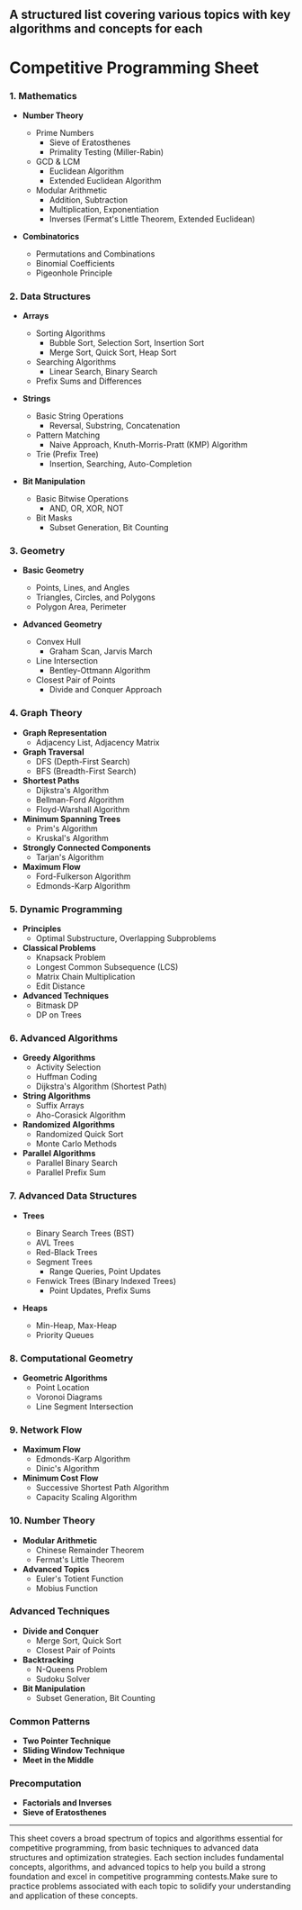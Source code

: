 A structured list covering various topics with key algorithms and concepts for each
---

# Competitive Programming Sheet

### 1. Mathematics

- **Number Theory**
  - Prime Numbers
    - Sieve of Eratosthenes
    - Primality Testing (Miller-Rabin)
  - GCD & LCM
    - Euclidean Algorithm
    - Extended Euclidean Algorithm
  - Modular Arithmetic
    - Addition, Subtraction
    - Multiplication, Exponentiation
    - Inverses (Fermat's Little Theorem, Extended Euclidean)

- **Combinatorics**
  - Permutations and Combinations
  - Binomial Coefficients
  - Pigeonhole Principle

### 2. Data Structures

- **Arrays**
  - Sorting Algorithms
    - Bubble Sort, Selection Sort, Insertion Sort
    - Merge Sort, Quick Sort, Heap Sort
  - Searching Algorithms
    - Linear Search, Binary Search
  - Prefix Sums and Differences

- **Strings**
  - Basic String Operations
    - Reversal, Substring, Concatenation
  - Pattern Matching
    - Naive Approach, Knuth-Morris-Pratt (KMP) Algorithm
  - Trie (Prefix Tree)
    - Insertion, Searching, Auto-Completion

- **Bit Manipulation**
  - Basic Bitwise Operations
    - AND, OR, XOR, NOT
  - Bit Masks
    - Subset Generation, Bit Counting

### 3. Geometry

- **Basic Geometry**
  - Points, Lines, and Angles
  - Triangles, Circles, and Polygons
  - Polygon Area, Perimeter

- **Advanced Geometry**
  - Convex Hull
    - Graham Scan, Jarvis March
  - Line Intersection
    - Bentley-Ottmann Algorithm
  - Closest Pair of Points
    - Divide and Conquer Approach

### 4. Graph Theory

- **Graph Representation**
  - Adjacency List, Adjacency Matrix
- **Graph Traversal**
  - DFS (Depth-First Search)
  - BFS (Breadth-First Search)
- **Shortest Paths**
  - Dijkstra's Algorithm
  - Bellman-Ford Algorithm
  - Floyd-Warshall Algorithm
- **Minimum Spanning Trees**
  - Prim's Algorithm
  - Kruskal's Algorithm
- **Strongly Connected Components**
  - Tarjan's Algorithm
- **Maximum Flow**
  - Ford-Fulkerson Algorithm
  - Edmonds-Karp Algorithm

### 5. Dynamic Programming

- **Principles**
  - Optimal Substructure, Overlapping Subproblems
- **Classical Problems**
  - Knapsack Problem
  - Longest Common Subsequence (LCS)
  - Matrix Chain Multiplication
  - Edit Distance
- **Advanced Techniques**
  - Bitmask DP
  - DP on Trees
  
### 6. Advanced Algorithms

- **Greedy Algorithms**
  - Activity Selection
  - Huffman Coding
  - Dijkstra's Algorithm (Shortest Path)
- **String Algorithms**
  - Suffix Arrays
  - Aho-Corasick Algorithm
- **Randomized Algorithms**
  - Randomized Quick Sort
  - Monte Carlo Methods
- **Parallel Algorithms**
  - Parallel Binary Search
  - Parallel Prefix Sum

### 7. Advanced Data Structures

- **Trees**
  - Binary Search Trees (BST)
  - AVL Trees
  - Red-Black Trees
  - Segment Trees
    - Range Queries, Point Updates
  - Fenwick Trees (Binary Indexed Trees)
    - Point Updates, Prefix Sums

- **Heaps**
  - Min-Heap, Max-Heap
  - Priority Queues

### 8. Computational Geometry

- **Geometric Algorithms**
  - Point Location
  - Voronoi Diagrams
  - Line Segment Intersection

### 9. Network Flow

- **Maximum Flow**
  - Edmonds-Karp Algorithm
  - Dinic's Algorithm
- **Minimum Cost Flow**
  - Successive Shortest Path Algorithm
  - Capacity Scaling Algorithm

### 10. Number Theory

- **Modular Arithmetic**
  - Chinese Remainder Theorem
  - Fermat's Little Theorem
- **Advanced Topics**
  - Euler's Totient Function
  - Mobius Function

### Advanced Techniques

- **Divide and Conquer**
  - Merge Sort, Quick Sort
  - Closest Pair of Points
- **Backtracking**
  - N-Queens Problem
  - Sudoku Solver
- **Bit Manipulation**
  - Subset Generation, Bit Counting

### Common Patterns

- **Two Pointer Technique**
- **Sliding Window Technique**
- **Meet in the Middle**

### Precomputation
  - **Factorials and Inverses**
  - **Sieve of Eratosthenes**
---

This sheet covers a broad spectrum of topics and algorithms essential for competitive programming, from basic techniques to advanced data structures and optimization strategies. Each section includes fundamental concepts, algorithms, and advanced topics to help you build a strong foundation and excel in competitive programming contests.Make sure to practice problems associated with each topic to solidify your understanding and application of these concepts.
